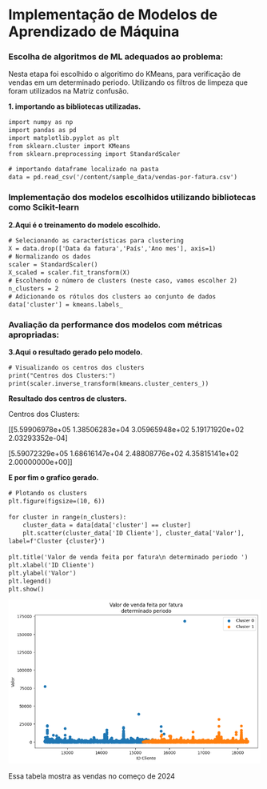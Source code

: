 # Implementação de Modelos de Aprendizado de Máquina

### Escolha de algoritmos de ML adequados ao problema:
Nesta etapa foi escolhido o algoritimo do  KMeans, para verificação de vendas em um determinado periodo. Utilizando os filtros de limpeza que foram utilizados na Matriz confusão.  

**1. importando as bibliotecas utilizadas.**
```phyton
import numpy as np
import pandas as pd
import matplotlib.pyplot as plt
from sklearn.cluster import KMeans
from sklearn.preprocessing import StandardScaler 
```
```
# importando dataframe localizado na pasta
data = pd.read_csv('/content/sample_data/vendas-por-fatura.csv')
```
### Implementação dos modelos escolhidos utilizando bibliotecas como Scikit-learn

**2.Aqui é o treinamento do modelo escolhido.**

````phyton
# Selecionando as características para clustering
X = data.drop(['Data da fatura','País','Ano mes'], axis=1)
# Normalizando os dados
scaler = StandardScaler()
X_scaled = scaler.fit_transform(X)
# Escolhendo o número de clusters (neste caso, vamos escolher 2)
n_clusters = 2
# Adicionando os rótulos dos clusters ao conjunto de dados
data['cluster'] = kmeans.labels_
````

### Avaliação da performance dos modelos com métricas apropriadas:
**3.Aqui o resultado gerado pelo modelo.**

````phyton
# Visualizando os centros dos clusters
print("Centros dos Clusters:")
print(scaler.inverse_transform(kmeans.cluster_centers_))
````

**Resultado dos centros de clusters.**

Centros dos Clusters:

[[5.59906978e+05 1.38506283e+04 3.05965948e+02 5.19171920e+02
  2.03293352e-04]
  
 [5.59072329e+05 1.68616147e+04 2.48808776e+02 4.35815141e+02
  2.00000000e+00]]

**E por fim o grafíco gerado.**

````phyton
# Plotando os clusters
plt.figure(figsize=(10, 6))

for cluster in range(n_clusters):
    cluster_data = data[data['cluster'] == cluster]
    plt.scatter(cluster_data['ID Cliente'], cluster_data['Valor'], label=f'Cluster {cluster}')

plt.title('Valor de venda feita por fatura\n determinado periodo ')
plt.xlabel('ID Cliente')
plt.ylabel('Valor')
plt.legend()
plt.show()
````

![img](/Aprendizado%20de%20Máquina/2.Modelos%20de%20Aprendizado%20de%20Máquina/tabela_vendas.png)

Essa tabela mostra as vendas no começo de 2024